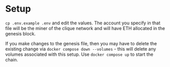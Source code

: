 # Setup
`cp .env.example .env` and edit the values. The account you specify in that file will be the miner of the clique network and will have ETH allocated in the genesis block.

If you make changes to the genesis file, then you may have to delete the existing change via `docker compose down --volumes` - this will delete any volumes associated with this setup.
Use `docker compose up` to start the chain.
